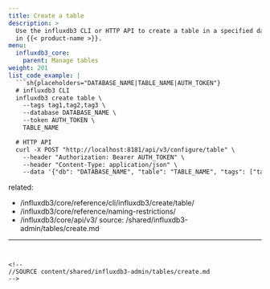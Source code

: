 ```yaml
---
title: Create a table
description: >
  Use the influxdb3 CLI or HTTP API to create a table in a specified database
  in {{< product-name >}}.
menu:
  influxdb3_core:
    parent: Manage tables
weight: 201
list_code_example: |
  ```sh{placeholders="DATABASE_NAME|TABLE_NAME|AUTH_TOKEN"}
  # influxdb3 CLI
  influxdb3 create table \
    --tags tag1,tag2,tag3 \
    --database DATABASE_NAME \
    --token AUTH_TOKEN \
    TABLE_NAME

  # HTTP API
  curl -X POST "http://localhost:8181/api/v3/configure/table" \
    --header "Authorization: Bearer AUTH_TOKEN" \
    --header "Content-Type: application/json" \
    --data '{"db": "DATABASE_NAME", "table": "TABLE_NAME", "tags": ["tag1", "tag2", "tag3"]}'
  ```
related:
  - /influxdb3/core/reference/cli/influxdb3/create/table/
  - /influxdb3/core/reference/naming-restrictions/
  - /influxdb3/core/api/v3/
source: /shared/influxdb3-admin/tables/create.md
---
```


<!--
//SOURCE content/shared/influxdb3-admin/tables/create.md
-->